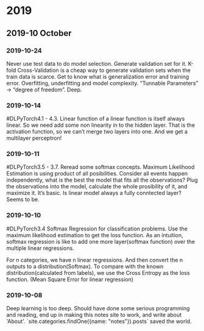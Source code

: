 
# 2019



## 2019-10 October


### 2019-10-24

Never use test data to do model selection. Generate validation set for it.
K-fold Cross-Validation is a cheap way to generate validation sets when the train data is scarce.
Get to know what is generalization error and training error. Overfitting, underfitting and model complexity. “Tunnable Parameters” -> “degree of freedom”. Deep.


### 2019-10-14

\#DLPyTorch4.1 - 4.3. Linear function of a linear function is itself always linear. So we need add some non linearity in to the hidden layer. That is the activation function, so we can’t merge two layers into one. And we get a multilayer perceptron!


### 2019-10-11

\#DLPyTorch3.5 - 3.7. Reread some softmax concepts. Maximum Likelihood Estimation is using product of all posibilities. Consider all events happen independently, what is the best the model that fits all the observations? Plug the observations into the model, calculate the whole prosibility of it, and maximize it. It’s basic. Is linear model always a fully conntected layer? Seems to be.


### 2019-10-10

\#DLPyTorch3.4 Softmax Regression for classification problems. Use the maximum likelihood estimation to get the loss function. As an intuition, softmax regression is like to add one more layer(softmax function) over the multiple linear regressions.

For n categories, we have n linear regressions. And then convert the n outputs to a distribution(Softmax).
To compare with the known distribution(calculated from labels), we use the Cross Entropy as the loss function. (Mean Square Error for linear regression)


### 2019-10-08

Deep learning is too deep. Should have done some serious programming and reading, end up in making this notes site to work, and write about 'About'. \`site.categories.findOne({name: "notes"}).posts\` saved the world.

